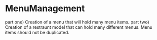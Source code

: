 # MenuManagement
part one) Creation of a menu that will hold many menu items.
part two) Creation of a restraunt model that can hold many different menus. Menu items should not be duplicated.

